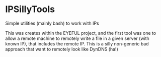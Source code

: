# IPSillyTools

Simple utilities (mainly bash) to work with IPs

This was creates within the EYEFUL project, and the first tool was one to allow a remote machine to remotely write a file in a given server (with known IP), that includes the remote IP. This is a silly non-generic bad approach that want to remotely look like DynDNS (ha!)
